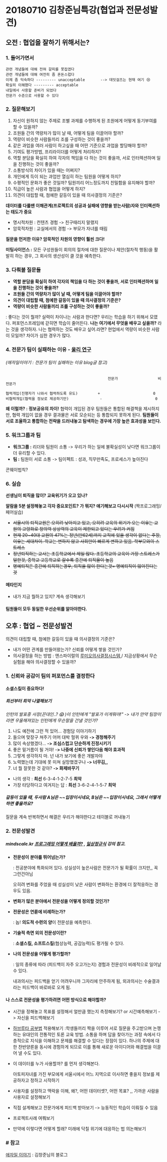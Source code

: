 # 20180710 김창준님특강(협업과 전문성발견)

## 오전 : 협업을 잘하기 위해서는?

### 1. 들어가면서

```
관련 개념들에 대해 전혀 갈피를 못잡겠다
관련 개념들에 대해 여전히 좀 혼돈스럽다
이제 좀 익숙하다 --------- unacceptable       --> 데잇걸즈는 현재 여기 😢
확실히 이해했다 --------- acceptable
내일에서 사용할 준비가 되었다
전문가 수준으로 사용할 수 있다
```



### 2. 질문해보기

1. 자신이 원하지 않는 주제로 조별 과제를 수행하게 된 조원에게 어떻게 동기부여를 할 수 있을까?
2. 조원들 간의 역량차가 많이 날 때, 어떻게 팀을 이끌어야 할까?
3. 역량이 비슷한 사람들끼리 조를 구성하는 것이 좋을까? 
4. 같은 과업을 여러 사람이 하고싶을 때 어떤 기준으로 과업을 할당해야 할까?
5. 기여도 평가방법, 프리라이더를 어떻게 처리하지?
6. 역할 분담을 확실히 하여 각자의 책임을 다 하는 것이 좋을까, 서로 인터렉션하며 일을 진행하는 것이 좋을까?
7. 소통방식의 차이가 있을 때는 어쩌지?
8. 개인에게 득이 되는 과업만 열심히 하는 팀원을 어떻게 하지?
9. 수평적인 문화가 좋은 것일까? 팀원끼리 어느정도까지 친밀함을 유지해야 할까?
10. 직급이 높은 사람과 협업을 어떻게 하지?
11. 의견이 대립할 때, 첨예한 갈등이 있을 때 의사결정의 기준은?

**데이터를 다룰땐 이해관계(프로젝트의 성공과 실패에 영향을 받는사람)자와 인터랙션하는 태도가 중요**

- 명시적차원 : 컨텐츠 경험   -> 친구때리지 말랬지
- 암묵적차원 : 교실에서의 경험  -> 부모가 자녀를 때림

**질문을 먼저한 이유? 암묵적인 차원의 영향이 훨씬 크다!**

**미팅사이언스 :** 모든 구성원들이 회의의 절차에 대한 질문이나 제안(절차적 행동)을 활발히 하는 경우, 그 회사의 생산성이 클 것을 예측한다.



### 3. 다뤄볼 질문들

- **역할 분담을 확실히 하여 각자의 책임을 다 하는 것이 좋을까, 서로 인터렉션하며 일을 진행하는 것이 좋을까?**
- **조원들 간의 역량차가 많이 날 때, 어떻게 팀을 이끌어야 할까?**
- **의견이 대립할 때, 첨예한 갈등이 있을 때 의사결정의 기준은?**
- **역량이 비슷한 사람들끼리 조를 구성하는 것이 좋을까?** 

: 좋다는 것이 뭘까? 실력이 차이나는 사람과 한다면? 우리는 학습을 하기 위해서 모였다. 퍼포먼스프레임에 갇히면 학습이 줄어든다. **나는 여기에서 무엇을 배우고 싶을까?** 라는 것을 생각하자. 나는 협력하는 것도 배우고 싶어.라면?  현업에서 역량이 비슷한 사람이 모일까? 차이가 심한 경우가 많다. 



### 4. 전문가 팀이 실패하는 이유 - [울리 연구](http://agile.egloos.com/m/5853121) 

###### (애자일이야기 : 전문가 팀이 실패하는 이유 blog글 참고)

```
                                              전문가                  비전문가
                                              
협력개입(진행자가 나와서 협력하도록 유도)         +                        0
비협력개입(협력을 정보로 제공하기만)              -                        0

```

**왜 이럴까? : 정보공유의 차이!** 협력이 개입된 경우 팀원들은 통합된 해결책을 제시하지만, 협력 개입이 없을 경우 결과물은 서로 모순되는 등 통합되지 못하게 된다. **팀원들이 서로 조율하고 통합하는 전략을 드러내놓고 탐색하는 경우에 가장 높은 효과성을 보인다.**



### 5. 워크그룹과 팀

- **워크그룹 :** 리더와 팀원이 소통 -> 우리가 하는 일에 불확실성이 낮다면 워크그룹이 더 유리할 수 있다.
- **팀 :** 팀원이 서로 소통 -> 팀이펙트 : 성과, 직무만족도, 프로세스가 높아진다

콘웨이법칙?



### 6. 실습

**선생님이 퇴직을 많이? 교육위기가 오고 있나?**

 **알람을 5분 설정해놓고 각자  중요포인트? 가 뭐지? 얘기해보고 다시시작** (짝프로그래밍/페어실습)

- ~~서울시의 퇴직교원은 오히려 낮아지고 있고, 오히려 교육의 위기가 오는 이유는 교원의 고령화로 창의력 상상력의 교육이 제한되고 있다는 우려가 커짐~~
- ~~현재 20~40대 교원의 47%는 정년(만62세)까지 교직에 있을 생각이 없다는 주장, 이유는 세대차이. 학교는 변하지 않고 사회만이 빠르게 변하고 있음.  학부모와의 스트레스~~
- ~~정년퇴직하는 교사는 초등학교에서 제일 많다. 초등학교의 교육이 가장 스트레스가 덜한것, 중학교 고등학교로 갈수록 중간에 퇴직율이 높음~~
- ~~명예퇴직은 중간에 퇴직하는경우, 퇴직을 많이 한다는것= 명예퇴직이 많아진다는 것~~

#### 메타인지

- 내가 지금 뭘하고 있지? 계속 생각해보기

#### 팀원들이 모두 동일한 우선순위를 알아야한다.



## 오후 : 협업 ~ 전문성발견

 의견이 대립할 때, 첨예한 갈등이 있을 때 의사결정의 기준은?

- 내가 어떤 관계를 만들어왔는가? 신뢰를 어떻게 쌓을 것인가?
- 의사결정을 하는 방법 : 앤스파이럴의 [루미오의사결정시스템 ](https://storyfunding.daum.net/episode/1944)/ 지금상황에서 무슨 실험을 해야 의사결정할 수 있을까?



### 1. 신뢰와 공감이 팀의 퍼포먼스를 결정한다

#### 소셜스킬이 중요하다!

##### 최선부터 최악 나열해보기 

*인턴의 발표중 사장(꼰대인..? :scream: )이 인턴에게 "발표가 이게뭐야!" -> 내가 만약 팀장이라면 우울해져있는 인턴에게 무슨말을 건낼 것인가?*

1. 나도 예전에 그런 적 있어... 경험담 이야기하기
2. 들으며 맞장구 쳐주기 어머 대박 헐퀴 우와 **-> 경청해주기**
3. 많이 속상했겠다...  **-> 조심스럽고 단순하게 진정시키기**
4. 좋은 밑거름이 될 거야! -**> 나중에 신뢰가 쌓인다음 해야 효과적**
5. 그렇게 생각하지 마. 넌 내가 보기에 좋은 개발자야
6. 노력했는데 기대에 못 미쳐 실망했겠구나 **-> 너무김,,** 
7. 너 뭘 잘못한 것 같아? **-> 화제바꾸기**

- 나의 생각 : **최선** 6-3-4-1-2-7-5 **최악**
- 가장 타당하다고 여겨지는 답 : **최선** 3-6-2-4-1-5-7 **최악**



##### 갈등이 있을 때, 두사람 A님은 ~~입장이시네요, B님은 ~~입장이시네요, 그래서 어떻게 하면 좋을까요?

질문을 계속 반복하면서 해결은 우리가 해야한다고 테이블로 꺼내놓기



### 2. 전문성발견

##### mindscale.kr [프로그래밍 어떻게 배울까?](https://mindscale.kr/course/how-to-learn-prg) , [일상정규식](https://mindscale.kr/course/regex) 강의 참고.

- **전문성이 분야를 뛰어넘는가?**

  : 전공분야에 특화되어 있다. 성실성이 높은사람은 전문가가 될 확률이 크지만,, 꼭 그런건아님 

  오히려 변화를 주었을 때 성실성이 낮은 사람이 변화하는 환경에 더 잘적응하는 경우도 있음.

- **변화가 많은 분야에서 전문성을 어떻게 정의할 것인가?**

- **전문성은 연륜에 비례하는가?** 

  : 놉!  **의도적 수련의 양**이 전문성을 예측한다.

- **기술적 측면 외의 전문성이란?**

  : **소셜스킬, 소프트스킬**(협상능력, 공감능력)도 평가될 수 있다.

- **나의 전문성을 어떻게 평가할까?**

  : 일의  종류에 따라 (피드백이 자주 오고가는지) 경험과 전문성이 비례적으로 일어날 수 있다. 

  내과의사는 피드백을 얻기 어려우니까 그자리에 안주하게 됨, 외과의사는 수술결과라는 피드백이 바로바로 오게 됨.



#### **나 스스로 전문성을 평가하려면 어떤 방식으로 해야할까?**

- 시간을 정해놓고 목표를 설정해서 얼만큼 했는지 측정해보기? or 시간예측해보기 -> 자신을 피드백해보기
- [하브루타 공부법](https://www.youtube.com/watch?v=4nk0_9Z3ebw) 적용해보기 :학생들끼리 짝을 이루어 서로 질문을 주고받으며 논쟁하는 유대인의 전통적인 토론 교육 방법.  소통을 하며 답을 찾아가는 과정 속에서 다층적으로 지식을 이해하고 문제를 해결할 수 있다는 장점이 있다. 하나의 주제에 대한 찬반양론을 동시에 경험하게 되므로 이를 통해 새로운 아이디어와 해결법을 이끌어 낼 수도 있다. 

- 이 데이터를 누가 사용할까? 를 먼저 생각해본다. 

  아토피자녀를 가진 부모에게 서울시에서 어느 지역으로 이사하면 좋을지 정보를 제공하자고 정하고 시작하기

- 사용자를 설정하고 맥락을 이해, 왜?, 어떤 데이터셋?, 어떤 목표? ,, 가까운 사람을 사용자로 설정해보기

- 직접 설계해보고 전문가에게 피드백 받아보기 -> 능동적인 학습이 이뤄질 수 있음

- 프로젝트사례 여쭤보기 

- 만약에 이렇다면 어떻게 할래? 미래에 닥칠 위기에 대응하는 법 의논해보기



### # 참고

[애자일 이야기](http://agile.egloos.com/m) : 김창준님의 블로그


